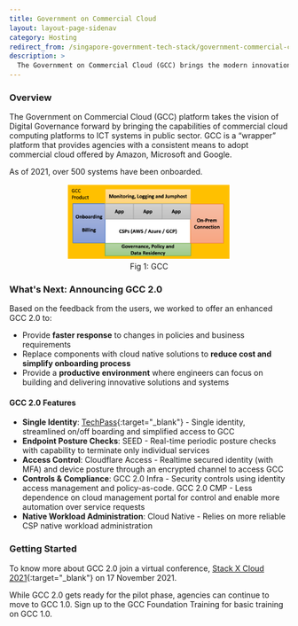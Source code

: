 ```yaml
---
title: Government on Commercial Cloud
layout: layout-page-sidenav
category: Hosting
redirect_from: /singapore-government-tech-stack/government-commercial-cloud
description: >
  The Government on Commercial Cloud (GCC) brings the modern innovations and capabilities of commercial cloud computing platforms to Government systems.
---
```


### Overview

The Government on Commercial Cloud (GCC) platform takes the vision of Digital Governance forward by bringing the capabilities of commercial cloud computing platforms to ICT systems in public sector.  GCC is a “wrapper” platform that provides agencies with a consistent means to adopt commercial cloud offered by Amazon, Microsoft and Google.

As of 2021, over 500 systems have been onboarded. 

<figure style="text-align: center">
  <img
    src="/assets/img/GCC-fig1.png" width="70%" height="70%" 
    alt="Fig 1: GCC"
  />
  <figcaption>Fig 1: GCC</figcaption>
</figure>

### What's Next: Announcing GCC 2.0

Based on the feedback from the users, we worked to offer an enhanced GCC 2.0 to:
- Provide **faster response** to changes in policies and business requirements
- Replace components with cloud native solutions to **reduce cost and simplify onboarding process** 
- Provide a **productive environment** where engineers can focus on building and delivering innovative solutions and systems

#### GCC 2.0 Features

-	**Single Identity**: [TechPass](https://www.developer.tech.gov.sg/singapore-government-tech-stack/service-management/techpass.html){:target="_blank"} - Single identity, streamlined on/off boarding and simplified access to GCC
-	**Endpoint Posture Checks**: SEED - Real-time periodic posture checks with capability to terminate only individual services
-	**Access Control**: Cloudflare Access - Realtime secured identity (with MFA) and device posture through an encrypted channel to access GCC
-	**Controls & Compliance**: GCC 2.0 Infra - Security controls using identity access management and policy-as-code. GCC 2.0 CMP - Less dependence on cloud management portal for control and enable more automation over service requests
-	**Native Workload Administration**: Cloud Native - Relies on more reliable CSP native workload administration

### Getting Started

To know more about GCC 2.0 join a virtual conference, [Stack X Cloud 2021](https://www.developer.tech.gov.sg/communities/events/stack-x-cloud-2021){:target="_blank"} on 17 November 2021. 

While GCC 2.0 gets ready for the pilot phase, agencies can continue to move to GCC 1.0. Sign up to the GCC Foundation Training for basic training on GCC 1.0. 

